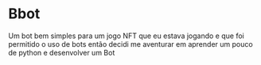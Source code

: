 # Bbot

Um bot bem simples para um jogo NFT que eu estava jogando e que foi permitido o uso de bots então decidi me aventurar em aprender um pouco de python e desenvolver um Bot
